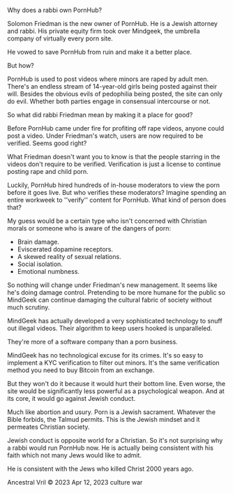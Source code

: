 Why does a rabbi own PornHub?

Solomon Friedman is the new owner of PornHub. He is a Jewish attorney and rabbi. His private equity firm took over Mindgeek, the umbrella company of virtually every porn site.

He vowed to save PornHub from ruin and make it a better place.

But how?

PornHub is used to post videos where minors are raped by adult men. There's an endless stream of 14-year-old girls being posted against their will. Besides the obvious evils of pedophilia being posted, the site can only do evil. Whether both parties engage in consensual intercourse or not.

So what did rabbi Friedman mean by making it a place for good?

Before PornHub came under fire for profiting off rape videos, anyone could post a video. Under Friedman's watch, users are now required to be verified. Seems good right?

What Friedman doesn't want you to know is that the people starring in the videos don't require to be verified. Verification is just a license to continue posting rape and child porn.

Luckily, PornHub hired hundreds of in-house moderators to view the porn before it goes live. But who verifies these moderators? Imagine spending an entire workweek to ''verify'' content for PornHub. What kind of person does that?

My guess would be a certain type who isn't concerned with Christian morals or someone who is aware of the dangers of porn:

* Brain damage.
* Eviscerated dopamine receptors.
* A skewed reality of sexual relations.
* Social isolation.
* Emotional numbness.

So nothing will change under Friedman's new management.  It seems like he's doing damage control.  Pretending to be more humane for the public so MindGeek can continue damaging the cultural fabric of society without much scrutiny.

MindGeek has actually developed a very sophisticated technology to snuff out illegal videos.  Their algorithm to keep users hooked is unparalleled.

They're more of a software company than a porn business.

MindGeek has no technological excuse for its crimes.  It's so easy to implement a KYC verification to filter out minors.  It's the same verification method you need to buy Bitcoin from an exchange.

But they won't do it because it would hurt their bottom line.  Even worse, the site would be significantly less powerful as a psychological weapon.  And at its core, it would go against Jewish conduct.

Much like abortion and usury.  Porn is a Jewish sacrament.  Whatever the Bible forbids, the Talmud permits.  This is the Jewish mindset and it permeates Christian society.

Jewish conduct is opposite world for a Christian.  So it's not surprising why a rabbi would run PornHub now.  He is actually being consistent with his faith which not many Jews would like to admit.

He is consistent with the Jews who killed Christ 2000 years ago.


Ancestral Vril © 2023
Apr 12, 2023
culture war

